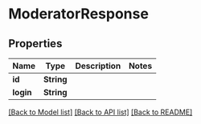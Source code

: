 # ModeratorResponse

## Properties

Name | Type | Description | Notes
------------ | ------------- | ------------- | -------------
**id** | **String** |  | 
**login** | **String** |  | 

[[Back to Model list]](../README.md#documentation-for-models) [[Back to API list]](../README.md#documentation-for-api-endpoints) [[Back to README]](../README.md)


